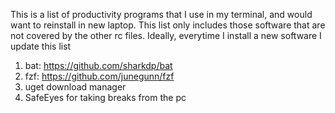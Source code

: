 This is a list of productivity programs that I use in my terminal, and would want to reinstall in new laptop. This list only includes those software that are not covered by the other rc files. Ideally, everytime I install a new software I update this list

1. bat: https://github.com/sharkdp/bat
2. fzf: https://github.com/junegunn/fzf
3. uget download manager
4. SafeEyes for taking breaks from the pc
